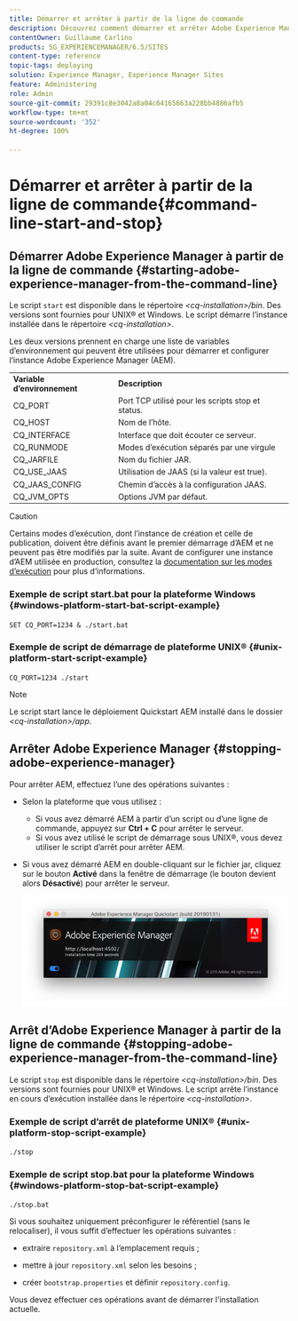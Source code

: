 ```yaml
---
title: Démarrer et arrêter à partir de la ligne de commande
description: Découvrez comment démarrer et arrêter Adobe Experience Manager à partir de la ligne de commande.
contentOwner: Guillaume Carlino
products: SG_EXPERIENCEMANAGER/6.5/SITES
content-type: reference
topic-tags: deploying
solution: Experience Manager, Experience Manager Sites
feature: Administering
role: Admin
source-git-commit: 29391c8e3042a8a04c64165663a228bb4886afb5
workflow-type: tm+mt
source-wordcount: '352'
ht-degree: 100%

---
```


# Démarrer et arrêter à partir de la ligne de commande{#command-line-start-and-stop}

## Démarrer Adobe Experience Manager à partir de la ligne de commande {#starting-adobe-experience-manager-from-the-command-line}

Le script `start` est disponible dans le répertoire *&lt;cq-installation>/bin*. Des versions sont fournies pour UNIX® et Windows. Le script démarre l’instance installée dans le répertoire *&lt;cq-installation>*.

Les deux versions prennent en charge une liste de variables d’environnement qui peuvent être utilisées pour démarrer et configurer l’instance Adobe Experience Manager (AEM).

<table>
 <tbody>
  <tr>
   <td><strong>Variable d’environnement </strong></td>
   <td><strong>Description </strong></td>
  </tr>
  <tr>
   <td>CQ_PORT</td>
   <td>Port TCP utilisé pour les scripts stop et status.<br /> </td>
  </tr>
  <tr>
   <td>CQ_HOST</td>
   <td>Nom de l’hôte.<br /> </td>
  </tr>
  <tr>
   <td>CQ_INTERFACE</td>
   <td>Interface que doit écouter ce serveur.<br /> </td>
  </tr>
  <tr>
   <td>CQ_RUNMODE</td>
   <td>Modes d’exécution séparés par une virgule<br /> </td>
  </tr>
  <tr>
   <td>CQ_JARFILE</td>
   <td>Nom du fichier JAR.<br /> </td>
  </tr>
  <tr>
   <td>CQ_USE_JAAS</td>
   <td>Utilisation de JAAS (si la valeur est true).<br /> </td>
  </tr>
  <tr>
   <td>CQ_JAAS_CONFIG</td>
   <td>Chemin d’accès à la configuration JAAS.<br /> </td>
  </tr>
  <tr>
   <td>CQ_JVM_OPTS</td>
   <td>Options JVM par défaut.<br /> </td>
  </tr>
 </tbody>
</table>

>[!CAUTION]
>
>Certains modes d’exécution, dont l’instance de création et celle de publication, doivent être définis avant le premier démarrage d’AEM et ne peuvent pas être modifiés par la suite. Avant de configurer une instance d’AEM utilisée en production, consultez la [documentation sur les modes d’exécution](/help/sites-deploying/configure-runmodes.md) pour plus d’informations.

### Exemple de script start.bat pour la plateforme Windows {#windows-platform-start-bat-script-example}

```shell
SET CQ_PORT=1234 & ./start.bat
```

### Exemple de script de démarrage de plateforme UNIX® {#unix-platform-start-script-example}

```shell
CQ_PORT=1234 ./start
```

>[!NOTE]
>
>Le script start lance le déploiement Quickstart AEM installé dans le dossier *&lt;cq-installation>/app*.

## Arrêter Adobe Experience Manager {#stopping-adobe-experience-manager}

Pour arrêter AEM, effectuez l’une des opérations suivantes :

* Selon la plateforme que vous utilisez :

   * Si vous avez démarré AEM à partir d’un script ou d’une ligne de commande, appuyez sur **Ctrl + C** pour arrêter le serveur.
   * Si vous avez utilisé le script de démarrage sous UNIX®, vous devez utiliser le script d’arrêt pour arrêter AEM.

* Si vous avez démarré AEM en double-cliquant sur le fichier jar, cliquez sur le bouton **Activé** dans la fenêtre de démarrage (le bouton devient alors **Désactivé**) pour arrêter le serveur.

  ![chlimage_1-63](assets/chlimage_1-63.png)

## Arrêt d’Adobe Experience Manager à partir de la ligne de commande {#stopping-adobe-experience-manager-from-the-command-line}

Le script `stop` est disponible dans le répertoire *&lt;cq-installation>/bin*. Des versions sont fournies pour UNIX® et Windows. Le script arrête l’instance en cours d’exécution installée dans le répertoire *&lt;cq-installation>*.

### Exemple de script d’arrêt de plateforme UNIX® {#unix-platform-stop-script-example}

```shell
./stop
```

### Exemple de script stop.bat pour la plateforme Windows {#windows-platform-stop-bat-script-example}

```shell
./stop.bat
```

Si vous souhaitez uniquement préconfigurer le référentiel (sans le relocaliser), il vous suffit d’effectuer les opérations suivantes :

* extraire `repository.xml` à l’emplacement requis ;

* mettre à jour `repository.xml` selon les besoins ;

* créer `bootstrap.properties` et définir `repository.config`.

Vous devez effectuer ces opérations avant de démarrer l’installation actuelle.
